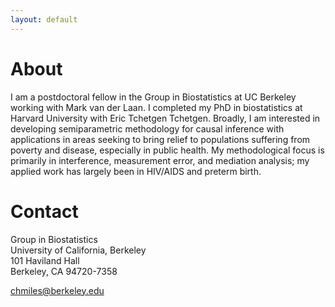 ```yaml
---
layout: default
---
```


# About

<div class="blurb">
	<p>I am a postdoctoral fellow in the Group in Biostatistics at UC Berkeley working with Mark van der Laan. I completed my PhD in biostatistics at Harvard University with Eric Tchetgen Tchetgen. Broadly, I am interested in developing semiparametric methodology for causal inference with applications in areas seeking to bring relief to populations suffering from poverty and disease, especially in public health. My methodological focus is primarily in interference, measurement error, and mediation analysis; my applied work has largely been in HIV/AIDS and preterm birth.</p>
</div><!-- /.blurb -->

# Contact

Group in Biostatistics <br>
University of California, Berkeley <br>
101 Haviland Hall <br>
Berkeley, CA 94720-7358

chmiles@berkeley.edu
